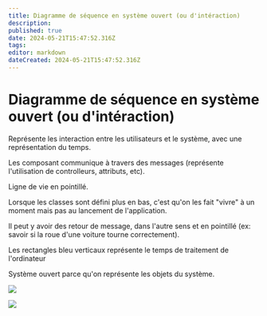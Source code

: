 ```yaml
---
title: Diagramme de séquence en système ouvert (ou d'intéraction)
description: 
published: true
date: 2024-05-21T15:47:52.316Z
tags: 
editor: markdown
dateCreated: 2024-05-21T15:47:52.316Z
---
```


# Diagramme de séquence en système ouvert (ou d'intéraction)

Représente les interaction entre les utilisateurs et le système, avec une représentation du temps.

Les composant communique à travers des messages (représente l'utilisation de controlleurs, attributs, etc).

Ligne de vie en pointillé.

Lorsque les classes sont défini plus en bas, c'est qu'on les fait "vivre" à un moment mais pas au lancement de l'application.

Il peut y avoir des retour de message, dans l'autre sens et en pointillé (ex: savoir si la roue d'une voiture tourne correctement). 

Les rectangles bleu verticaux représente le temps de traitement de l'ordinateur

Système ouvert parce qu'on représente les objets du système.

[![](https://wiki.akipe.fr///uploads/images/gallery/2022-10/scaled-1680-/vHov0M8TIR7QTW1z-image-1665845247792.png)](https://wiki.akipe.fr///uploads/images/gallery/2022-10/vHov0M8TIR7QTW1z-image-1665845247792.png)

[![](https://wiki.akipe.fr///uploads/images/gallery/2022-09/scaled-1680-/4tSyp5XNnQ1XXb0d-image-1663062687520.png)](https://wiki.akipe.fr///uploads/images/gallery/2022-09/4tSyp5XNnQ1XXb0d-image-1663062687520.png)